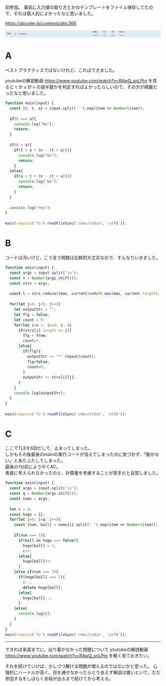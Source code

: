 
初参加。
事前に入力値の取り方とかのテンプレートをファイル保存してたので、それは個人的によかったなと思いました。

https://atcoder.jp/contests/abc366

![順位](img/ABC366.png)

# A
ベストプラクティスではないけれど、これはできました。

youtubeの解説動画
https://www.youtube.com/watch?v=RAwQ_snLPtg
を見ると
`t` か `a` が `n` の過半数かを判定すればよかったらしいので、その方が綺麗だったなと思いました。
```javascript
function main(input) {
  const [n, t, a] = input.split(' ').map(item => Number(item));
  
  if(t === a){
    console.log("No");
    return;
  }
  
  if(t > a){
    if(t < a + (n - (t + a))){
      console.log("No");
      return;
    }
  }else{
    if(a < t + (n - (t + a))){
      console.log("No");
      return;
    }
  }

  console.log("Yes");
}

main(require('fs').readFileSync('/dev/stdin', 'utf8'));
```

# B
コードは汚いけど、こう言う問題は比較的大丈夫なので、すんなりいきました。

```javascript
function main(input) {
  const args = input.split('\n');
  const n = Number(args.shift());
  const strs = args;
  
  const l = strs.reduce((max, current)=>Math.max(max, current.length), 0);

  for(let j=0; j<l; j++){
    let outputStr = "";
    let flg = false;
    let count = 0;
    for(let i=n-1; i>=0; i--){
      if(strs[i].length <= j){
        flg = true;
        count++;
      }else{
        if(flg){
          outputStr += "*".repeat(count);
          flg=false;
          count=0;
        }
        outputStr += strs[i][j];
      }
    }
    console.log(outputStr);
  }
}

main(require('fs').readFileSync('/dev/stdin', 'utf8'));
```

# C
ここでTLEを6回だして、止まってしまった。  
しかもその後最後のmainの実行コードが消えてしまったのに気づかず、「動かない」とあたふたしてしまった。  
最後の1分前にようやくAC。  
素直に考えられなかったのと、計算量を考慮することが苦手だと自覚しました。

```javascript
function main(input) {
  const args = input.split('\n');
  const q = Number(args.shift());
  const nums = args;
  
  let c = 0;
  const hoge = {};
  for(let i=0; i<q; i++){
    const [num, ball] = nums[i].split(" ").map(item => Number(item));
    
    if(num === 1){
      if(ball in hoge === false){
        hoge[ball] = 1;
        c++;
      }else{
        hoge[ball]++;
      }
    }else if(num === 2){
      if(hoge[ball] === 1){
        c--;
        delete hoge[ball];
      }else{
        hoge[ball]--;
      }
    }else{
      console.log(c);
    }
  }
}
main(require('fs').readFileSync('/dev/stdin', 'utf8'));
```


---
できれば来週までに、辿り着かなかった問題について
youtubeの解説動画
https://www.youtube.com/watch?v=RAwQ_snLPtg
を軽く見ておきたい。

それを続けていけば、少しづつ解ける問題が増えるのではないかと思った。
心理的にハードルが高く、目を通せなかったらとりあえず解説は置いといて、ただ参加するをしばらく余裕が出るまで続けてから考える。
